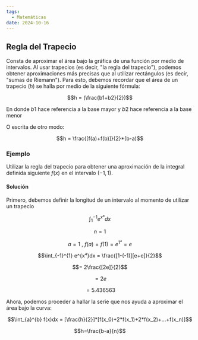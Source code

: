 ```yaml
---
tags:
  - Matemáticas
date: 2024-10-16
---
```

## Regla del Trapecio

Consta de aproximar el área bajo la gráfica de una función por medio de intervalos. Al usar trapecios (es decir, "la regla del trapecio"), podemos obtener aproximaciones más precisas que al utilizar rectángulos (es decir, "sumas de Riemann"). Para esto, debemos recordar que el área de un trapecio ($h$) se halla por medio de la siguiente fórmula:

$$h = (\frac{b1+b2}{2})$$

En donde $b1$ hace referencia a la base mayor y $b2$ hace referencia a la base menor

O escrita de otro modo:

$$h = \frac{[f(a)+f(b)]}{2}*(b-a)$$

### Ejemplo

Utilizar la regla del trapecio para obtener una aproximación de la integral definida siguiente $f(x)$ en el intervalo $(-1,1)$. 

#### Solución

Primero, debemos definir la longitud de un intervalo al momento de utilizar un trapecio

$$\int_{1}^{-1} e^{x⁴}dx$$

$$n = 1$$

$$a = 1 \text{ , } f(a) = f(1) = e^{1⁴} = e$$

$$\int_{-1}^{1} e^{x⁴}dx = \frac{[1-(-1)][e+e]}{2}$$

$$= 2\frac{[2e]}{2}$$

$$=2e$$

$$= 5.436563$$


Ahora, podemos proceder a hallar la serie que nos ayuda a aproximar el área bajo la curva:

$$\int_{a}^{b} f(x)dx = [\frac{h}{2}]*[f(x_0)+2*f(x_1)+2*f(x_2)+...+f(x_n)]$$

$$h=\frac{b-a}{n}$$

